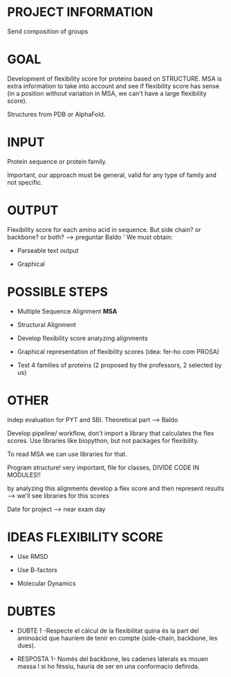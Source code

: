 **PROJECT INFORMATION**
===================================

Send composition of groups

# GOAL

Development of flexibility score for proteins based on STRUCTURE. MSA is extra information to take into account and see if flexibility score has sense (in a position without variation in MSA, we can't have a large flexibility score).

Structures from PDB or AlphaFold.

# INPUT

Protein sequence or protein family.

Important, our approach must be general, valid for any type of family and not specific.

# OUTPUT

Flexibility score for each amino acid in sequence. But side chain? or backbone? or both? --> preguntar Baldo
'
We must obtain:

* Parseable text output

* Graphical

# POSSIBLE STEPS

* Multiple Sequence Alignment **MSA**

* Structural Alignment

* Develop flexibility score analyzing alignments

* Graphical representation of flexibility scores (idea: fer-ho com PROSA)

* Test 4 families of proteins (2 proposed by the professors, 2 selected by us)

# OTHER

Indep evaluation for PYT and SBI. Theoretical part --> Baldo

Develop pipeline/ workflow, don't import  a library that calculates the flex scores. Use libraries like biopython, but not packages for flexibility.

To read MSA we can use libraries for that.

Program structure! very important, file for classes, DIVIDE CODE IN MODULES!! 


by analyzing this alignments develop a flex score and then represent results --> we'll see libraries for this scores

Date for project --> near exam day

# IDEAS FLEXIBILITY SCORE

* Use RMSD

* Use B-factors

* Molecular Dynamics

# DUBTES

* DUBTE 1 -Respecte el càlcul de la flexibilitat quina és la part del aminoàcid que hauríem de tenir en compte (side-chain, backbone, les dues). 

* RESPOSTA 1- Només del backbone, les cadenes laterals es mouen massa I si ho féssiu, hauria de ser  en una conformacio definida.
